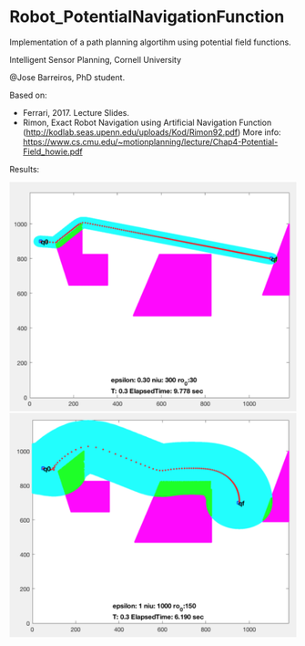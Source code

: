 # Robot_PotentialNavigationFunction
Implementation of a path planning algortihm using potential field functions. 

Intelligent Sensor Planning, Cornell University

@Jose Barreiros, PhD student.

Based on: 
- Ferrari, 2017. Lecture Slides.  
- Rimon, Exact Robot Navigation using Artificial Navigation Function (http://kodlab.seas.upenn.edu/uploads/Kod/Rimon92.pdf)
More info: https://www.cs.cmu.edu/~motionplanning/lecture/Chap4-Potential-Field_howie.pdf

Results:

![alt text](https://github.com/JoseBarreiros/Robot_PotentialNavigationFunction/blob/master/Media/pote3.png)
![alt text](https://github.com/JoseBarreiros/Robot_PotentialNavigationFunction/blob/master/Media/poten1.png)

